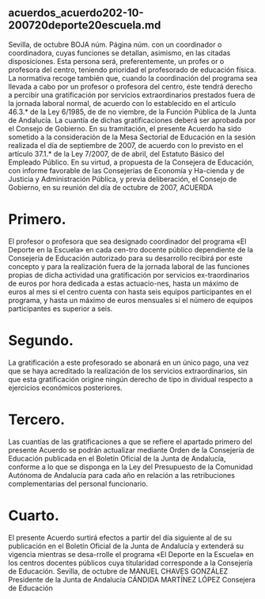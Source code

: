 ## acuerdos_acuerdo202-10-200720deporte20escuela.md
Sevilla, de octubre BOJA núm. Página núm. con un coordinador o coordinadora, cuyas funciones se detallan, asimismo, en las citadas disposiciones. Esta persona será, preferentemente, un profes or o profesora del centro, teniendo prioridad el profesorado de educación física.
La normativa recoge también que, cuando la coordinación 
del programa sea llevada a cabo por un profesor o profesora del centro, éste tendrá derecho a percibir una gratificación por 
servicios extraordinarios prestados fuera de la jornada laboral normal, de acuerdo con lo establecido en el artículo 46.3.* 
de la Ley 6/1985, de de no viembre, de la Función Pública 
de la Junta de Andalucía. La cuantía de dichas gratificaciones deberá ser aprobada por el Consejo de Gobierno. 
En su tramitación, el presente Acuerdo ha sido sometido 
a la consideración de la Mesa Sectorial de Educación en la sesión realizada el día de septiembre de 2007, de acuerdo con lo previsto en el artículo 37.1.* de la Ley 7/2007, de de abril, del Estatuto Básico del Empleado Público. 
En su virtud, a propuesta de la Consejera de Educación, 
con informe favorable de las Consejerías de Economía y Ha-cienda y de Justicia y Administración Pública, y previa deliberación, el Consejo de Gobierno, en su reunión del día de 
octubre de 2007,
ACUERDA
# Primero.
 El profesor o profesora que sea designado coordinador del programa «El Deporte en la Escuela» en cada cen-tro docente público dependiente de la Consejería de Educación autorizado para su desarrollo recibirá por este concepto y 
para la realización fuera de la jornada laboral de las funciones 
propias de dicha actividad una gratificación por servicios ex-traordinarios de euros por hora dedicada a estas actuacio-nes, hasta un máximo de euros al mes si el centro cuenta 
con hasta seis equipos participantes en el programa, y hasta un máximo de euros mensuales si el número de equipos 
participantes es superior a seis.
# Segundo.
 La gratificación a este profesorado se abonará 
en un único pago, una vez que se haya acreditado la realización de los servicios extraordinarios, sin que esta gratificación origine ningún derecho de tipo in dividual respecto a ejercicios 
económicos posteriores.
# Tercero. 
Las cuantías de las gratificaciones a que se refiere el apartado primero del presente Acuerdo se podrán actualizar mediante Orden de la Consejería de Educación publicada en el Boletín Oficial de la Junta de Andalucía, conforme a lo que se disponga en la Ley del Presupuesto de la Comunidad Autónoma de Andalucía para cada año en relación a las retribuciones complementarias del personal funcionario.
# Cuarto. 
El presente Acuerdo surtirá efectos a partir del 
día siguiente al de su publicación en el Boletín Oficial de la 
Junta de Andalucía y extenderá su vigencia mientras se desa-rrolle el programa «El Deporte en la Escuela» en los centros 
docentes públicos cuya titularidad corresponde a la Consejería de Educación. 
Sevilla, de octubre de MANUEL CHAVES GONZÁLEZ
Presidente de la Junta de Andalucía
CÁNDIDA MARTÍNEZ LÓPEZ
Consejera de Educación 